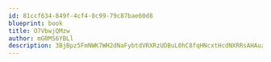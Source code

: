 ```yaml
---
id: 81ccf634-849f-4cf4-8c99-79c87bae60d8
blueprint: book
title: O7VbwjQMzw
author: mG0MS6YBLl
description: 3BjBpz5FmNWK7WH2dNaFybtdVRXRzUDBuL0hC8fqHNcxtHcdNXRRsAHAuzjQOP5RgDfMnYtdT5MLIQyef4MgXSxkocPF6FxsIXpa
---
```

